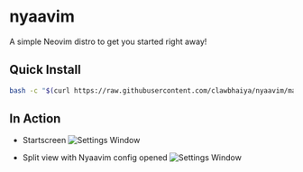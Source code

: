 # nyaavim
A simple Neovim distro to get you started right away!

## Quick Install
```sh
bash -c "$(curl https://raw.githubusercontent.com/clawbhaiya/nyaavim/main/tools/install.sh)"
```

## In Action
- Startscreen
![Settings Window](https://i.imgur.com/bpSlFh8.png)


- Split view with Nyaavim config opened
![Settings Window](https://i.imgur.com/ag6io3o.png)

